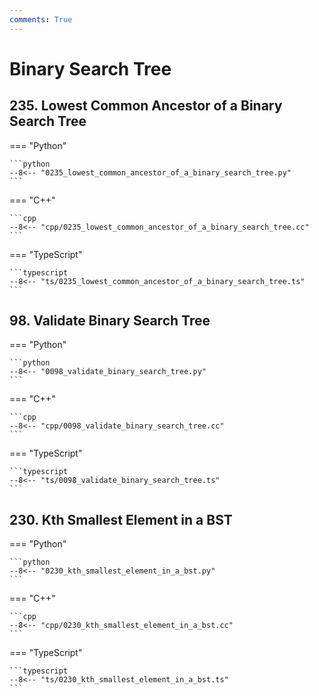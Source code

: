 ```yaml
---
comments: True
---
```


# Binary Search Tree

## 235. Lowest Common Ancestor of a Binary Search Tree

=== "Python"

    ```python
    --8<-- "0235_lowest_common_ancestor_of_a_binary_search_tree.py"
    ```

=== "C++"

    ```cpp
    --8<-- "cpp/0235_lowest_common_ancestor_of_a_binary_search_tree.cc"
    ```

=== "TypeScript"

    ```typescript
    --8<-- "ts/0235_lowest_common_ancestor_of_a_binary_search_tree.ts"
    ```

## 98. Validate Binary Search Tree

=== "Python"

    ```python
    --8<-- "0098_validate_binary_search_tree.py"
    ```

=== "C++"

    ```cpp
    --8<-- "cpp/0098_validate_binary_search_tree.cc"
    ```

=== "TypeScript"

    ```typescript
    --8<-- "ts/0098_validate_binary_search_tree.ts"
    ```

## 230. Kth Smallest Element in a BST

=== "Python"

    ```python
    --8<-- "0230_kth_smallest_element_in_a_bst.py"
    ```

=== "C++"

    ```cpp
    --8<-- "cpp/0230_kth_smallest_element_in_a_bst.cc"
    ```

=== "TypeScript"

    ```typescript
    --8<-- "ts/0230_kth_smallest_element_in_a_bst.ts"
    ```
